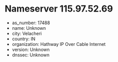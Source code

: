 # Nameserver 115.97.52.69

* as_number: 17488
* name: Unknown
* city: Velacheri
* country: IN
* organization: Hathway IP Over Cable Internet
* version: Unknown
* dnssec: Unknown
